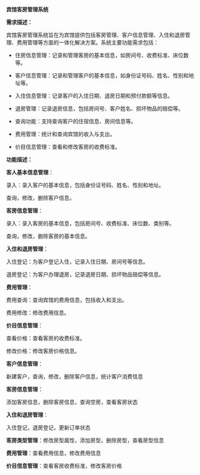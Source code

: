 **宾馆客房管理系统**

**需求描述：**

宾馆客房管理系统旨在为宾馆提供包括客房管理、客户信息管理、入住和退房管理、费用管理等方面的一体化解决方案。系统主要功能需求包括：

- 住房信息管理：记录和管理客房的基本信息，如房间号、收费标准、床位数等。

- 客户信息管理：记录和管理客户的基本信息，如身份证号码、姓名、性别和地址等。

- 入住信息管理：记录客户的入住日期、退房日期和预付款额等信息。

- 退房管理：记录退房信息，包括房间号、客户姓名、损坏物品的赔偿等。

- 查询功能：支持查询客户的住宿信息、房间信息等。

- 费用管理：统计和查询宾馆的收入与支出。

- 价目信息管理：查看和修改客房的收费标准。

**功能描述：**

**客人基本信息管理**：

录入：录入客户的基本信息，包括身份证号码、姓名、性别和地址。

查询，修改，删除客户信息。

**客房信息管理**：

录入：录入客房的基本信息，包括房间号、收费标准、床位数、类别等。

查询，修改，删除客房的基本信息。

**入住和退房管理**：

入住登记：为客户登记入住，记录入住日期、房间号等信息。

退房登记：为客户办理退房，记录退房日期、损坏物品赔偿等信息。

**费用管理**：

费用查询：查询宾馆的费用信息，包括收入和支出。

费用修改：修改费用信息。

**价目信息管理**：

查看价格：查看客房的收费标准。

修改价格：修改客房价格信息。

**客户信息管理**：

新建客户，查询，修改，删除客户信息，统计客户消费信息

**客房信息管理**：

添加客房信息，删除客房信息，查询空房，查看客房状态

**入住和退房管理**：

入住登记，退房登记，更新订单状态

**客房类型管理**：修改房型属性，添加房型，删除房型，查看房型信息

**费用管理**：查看费用信息，修改费用信息

**价目信息管理**：查看客房收费标准，修改客房价格
